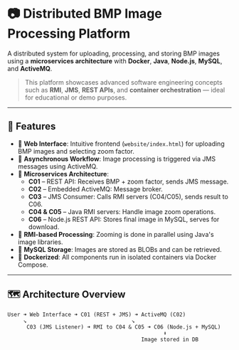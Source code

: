 # 📷 Distributed BMP Image Processing Platform

A distributed system for uploading, processing, and storing BMP images using a **microservices architecture** with **Docker**, **Java**, **Node.js**, **MySQL**, and **ActiveMQ**.

> This platform showcases advanced software engineering concepts such as **RMI**, **JMS**, **REST APIs**, and **container orchestration** — ideal for educational or demo purposes.

---

## 🚀 Features

- 🎨 **Web Interface**: Intuitive frontend (`website/index.html`) for uploading BMP images and selecting zoom factor.
- 🔄 **Asynchronous Workflow**: Image processing is triggered via JMS messages using ActiveMQ.
- 🧩 **Microservices Architecture**:
  - **C01** – REST API: Receives BMP + zoom factor, sends JMS message.
  - **C02** – Embedded ActiveMQ: Message broker.
  - **C03** – JMS Consumer: Calls RMI servers (C04/C05), sends result to C06.
  - **C04 & C05** – Java RMI servers: Handle image zoom operations.
  - **C06** – Node.js REST API: Stores final image in MySQL, serves for download.
- 🧠 **RMI-based Processing**: Zooming is done in parallel using Java's image libraries.
- 💾 **MySQL Storage**: Images are stored as BLOBs and can be retrieved.
- 🐳 **Dockerized**: All components run in isolated containers via Docker Compose.

---

## 🗺️ Architecture Overview

```text
User ➜ Web Interface ➜ C01 (REST + JMS) ➜ ActiveMQ (C02)
     ↘                                 ↘
      C03 (JMS Listener) ➜ RMI to C04 & C05 ➜ C06 (Node.js + MySQL)
                                                 ⬇
                                          Image stored in DB
